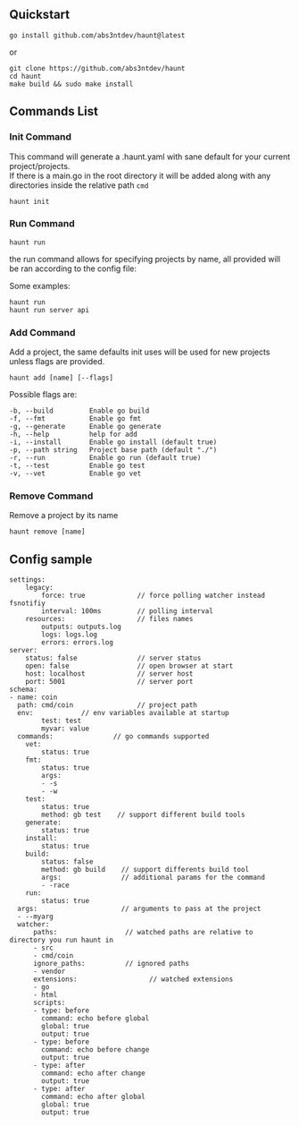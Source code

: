## Quickstart
```
go install github.com/abs3ntdev/haunt@latest
```

or

```
git clone https://github.com/abs3ntdev/haunt
cd haunt
make build && sudo make install
```

## Commands List

### Init Command
This command will generate a .haunt.yaml with sane default for your current project/projects.\
If there is a main.go in the root directory it will be added along with any directories inside the relative path `cmd`

    haunt init


### Run Command

```
haunt run
```

the run command allows for specifying projects by name, all provided will be ran according to the config file:

Some examples:

    haunt run
    haunt run server api

### Add Command
Add a project, the same defaults init uses will be used for new projects unless flags are provided.

    haunt add [name] [--flags]

Possible flags are:
   
    -b, --build         Enable go build
    -f, --fmt           Enable go fmt
    -g, --generate      Enable go generate
    -h, --help          help for add
    -i, --install       Enable go install (default true)
    -p, --path string   Project base path (default "./")
    -r, --run           Enable go run (default true)
    -t, --test          Enable go test
    -v, --vet           Enable go vet

### Remove Command
Remove a project by its name

    haunt remove [name]


## Config sample

    settings:
        legacy:
            force: true             // force polling watcher instead fsnotifiy
            interval: 100ms         // polling interval
        resources:                  // files names
            outputs: outputs.log
            logs: logs.log
            errors: errors.log
    server:
        status: false               // server status
        open: false                 // open browser at start
        host: localhost             // server host
        port: 5001                  // server port
    schema:
    - name: coin
      path: cmd/coin                // project path
      env:            // env variables available at startup
            test: test
            myvar: value
      commands:               // go commands supported
        vet:
            status: true
        fmt:
            status: true
            args:
            - -s
            - -w
        test:
            status: true
            method: gb test    // support different build tools
        generate:
            status: true
        install:
            status: true
        build:
            status: false
            method: gb build    // support differents build tool
            args:               // additional params for the command
            - -race
        run:
            status: true
      args:                     // arguments to pass at the project
      - --myarg
      watcher:
          paths:                 // watched paths are relative to directory you run haunt in
          - src
          - cmd/coin
          ignore_paths:          // ignored paths
          - vendor
          extensions:                  // watched extensions
          - go
          - html
          scripts:
          - type: before
            command: echo before global
            global: true
            output: true
          - type: before
            command: echo before change
            output: true
          - type: after
            command: echo after change
            output: true
          - type: after
            command: echo after global
            global: true
            output: true

